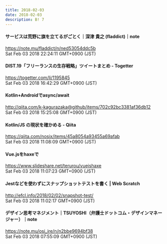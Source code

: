```yaml
---
title: 2018-02-03
date: 2018-02-03
description: B! 7
---
```


#### サービスは荒野に旗を立てるがごとく｜深津 貴之 (fladdict)｜note
https://note.mu/fladdict/n/ned53054ddc5b<br>
Sat Feb 03 2018 22:24:11 GMT+0900 (JST)<br>


#### DIST.19「フリーランスの生存戦略」ツイートまとめ - Togetter
https://togetter.com/li/1195845<br>
Sat Feb 03 2018 16:42:29 GMT+0900 (JST)<br>


#### Kotlin+Androidでasync/await
http://qiita.com/k-kagurazaka@github/items/702c92bc3381af36db12<br>
Sat Feb 03 2018 15:25:08 GMT+0900 (JST)<br>


#### Kotlin/JS の現状を確かめる - Qiita
https://qiita.com/nosix/items/45a8054a93455a69afab<br>
Sat Feb 03 2018 11:08:09 GMT+0900 (JST)<br>


#### Vue.jsをhaxeで
https://www.slideshare.net/terurou/vuejshaxe<br>
Sat Feb 03 2018 11:07:23 GMT+0900 (JST)<br>


####                 Jestなどを使わずにスナップショットテストを書く | Web Scratch            
http://efcl.info/2018/02/02/snapshot-test/<br>
Sat Feb 03 2018 11:02:17 GMT+0900 (JST)<br>


#### デザイン思考マネジメント｜TSUYOSHI（弁護士ドットコム・デザインマネージャー）｜note
https://note.mu/osi_ire/n/n2bbe9694bf38<br>
Sat Feb 03 2018 07:55:09 GMT+0900 (JST)<br>


